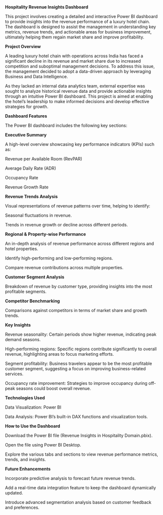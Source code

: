 **Hospitality Revenue Insights Dashboard**

This project involves creating a detailed and interactive Power BI dashboard to provide insights into the revenue performance of a luxury hotel chain. The dashboard is designed to assist the management in understanding key metrics, revenue trends, and actionable areas for business improvement, ultimately helping them regain market share and improve profitability.

**Project Overview**

A leading luxury hotel chain with operations across India has faced a significant decline in its revenue and market share due to increased competition and suboptimal management decisions. To address this issue, the management decided to adopt a data-driven approach by leveraging Business and Data Intelligence.

As they lacked an internal data analytics team, external expertise was sought to analyze historical revenue data and provide actionable insights through an intuitive Power BI dashboard. This project is aimed at enabling the hotel’s leadership to make informed decisions and develop effective strategies for growth.

**Dashboard Features**

The Power BI dashboard includes the following key sections:

**Executive Summary**

A high-level overview showcasing key performance indicators (KPIs) such as:

Revenue per Available Room (RevPAR)

Average Daily Rate (ADR)

Occupancy Rate

Revenue Growth Rate

 **Revenue Trends Analysis**

 Visual representations of revenue patterns over time, helping to identify:

 Seasonal fluctuations in revenue.

 Trends in revenue growth or decline across different periods.

 **Regional & Property-wise Performance**

An in-depth analysis of revenue performance across different regions and hotel properties.

Identify high-performing and low-performing regions.

Compare revenue contributions across multiple properties.

**Customer Segment Analysis**

Breakdown of revenue by customer type, providing insights into the most profitable segments.

**Competitor Benchmarking**

Comparisons against competitors in terms of market share and growth trends.

**Key Insights**

Revenue seasonality: Certain periods show higher revenue, indicating peak demand seasons.

High-performing regions: Specific regions contribute significantly to overall revenue, highlighting areas to focus marketing efforts.

Segment profitability: Business travelers appear to be the most profitable customer segment, suggesting a focus on improving business-related services.

Occupancy rate improvement: Strategies to improve occupancy during off-peak seasons could boost overall revenue.

**Technologies Used**

Data Visualization: Power BI

Data Analysis: Power BI’s built-in DAX functions and visualization tools.

**How to Use the Dashboard**

Download the Power BI file (Revenue Insights in Hospitality Domain.pbix).

Open the file using Power BI Desktop.

Explore the various tabs and sections to view revenue performance metrics, trends, and insights.

**Future Enhancements**

Incorporate predictive analysis to forecast future revenue trends.

Add a real-time data integration feature to keep the dashboard dynamically updated.

Introduce advanced segmentation analysis based on customer feedback and preferences.

